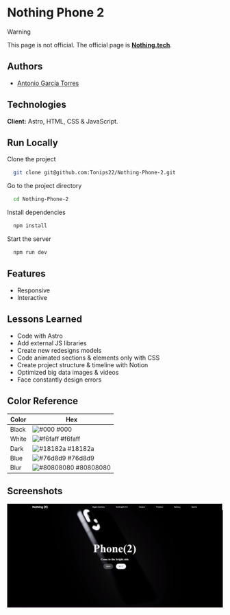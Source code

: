 
# Nothing Phone 2

> [!WARNING]
> This page is not official. The official page is [**Nothing.tech**](https://es.nothing.tech/pages/phone-2).
## Authors

- [Antonio García Torres](https://www.github.com/Tonips22)


## Technologies

**Client:** Astro, HTML, CSS & JavaScript.


## Run Locally

Clone the project

```bash
  git clone git@github.com:Tonips22/Nothing-Phone-2.git
```

Go to the project directory

```bash
  cd Nothing-Phone-2
```

Install dependencies

```bash
  npm install
```

Start the server

```bash
  npm run dev
```

## Features

- Responsive
- Interactive

## Lessons Learned

- Code with Astro
- Add external JS libraries
- Create new redesigns models
- Code animated sections & elements only with CSS
- Create project structure & timeline with Notion
- Optimized big data images & videos
- Face constantly design errors

## Color Reference

| Color             | Hex                                                                |
| ----------------- | ------------------------------------------------------------------ |
| Black | ![#000](https://via.placeholder.com/10/000?text=+) #000 |
| White | ![#f6faff](https://via.placeholder.com/10/f6faff?text=+) #f6faff |
| Dark | ![#18182a](https://via.placeholder.com/10/18182a?text=+) #18182a |
| Blue | ![#76d8d9](https://via.placeholder.com/10/76d8d9?text=+) #76d8d9 |
| Blur | ![#80808080](https://via.placeholder.com/10/80808080?text=+) #80808080 |

## Screenshots

![Nothing-Phone-2-Screenshot](/public/screenshot.png)
